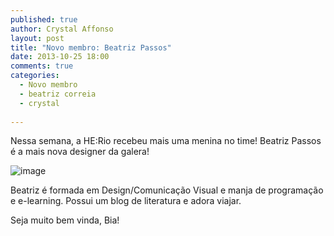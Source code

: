 ```yaml
---
published: true
author: Crystal Affonso
layout: post
title: "Novo membro: Beatriz Passos"
date: 2013-10-25 18:00
comments: true
categories:
  - Novo membro
  - beatriz correia
  - crystal
  
---
```


Nessa semana, a HE:Rio recebeu mais uma menina no time! Beatriz Passos é a mais nova designer da galera!

<!--more-->

![image](/blog/images/posts/2013-10-23/bia.jpg)

Beatriz é formada em Design/Comunicação Visual e manja de programação e e-learning. Possui um blog de literatura e adora viajar.

Seja muito bem vinda, Bia!